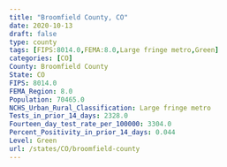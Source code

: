 ```yaml
---
title: "Broomfield County, CO"
date: 2020-10-13
draft: false
type: county
tags: [FIPS:8014.0,FEMA:8.0,Large fringe metro,Green]
categories: [CO]
County: Broomfield County
State: CO
FIPS: 8014.0
FEMA_Region: 8.0
Population: 70465.0
NCHS_Urban_Rural_Classification: Large fringe metro
Tests_in_prior_14_days: 2328.0
Fourteen_day_test_rate_per_100000: 3304.0
Percent_Positivity_in_prior_14_days: 0.044
Level: Green
url: /states/CO/broomfield-county
---
```



